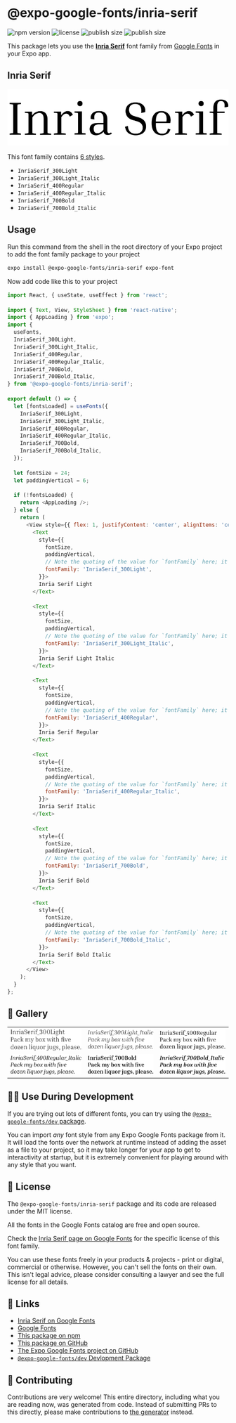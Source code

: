 # @expo-google-fonts/inria-serif

![npm version](https://flat.badgen.net/npm/v/@expo-google-fonts/inria-serif)
![license](https://flat.badgen.net/github/license/expo/google-fonts)
![publish size](https://flat.badgen.net/packagephobia/install/@expo-google-fonts/inria-serif)
![publish size](https://flat.badgen.net/packagephobia/publish/@expo-google-fonts/inria-serif)

This package lets you use the [**Inria Serif**](https://fonts.google.com/specimen/Inria+Serif) font family from [Google Fonts](https://fonts.google.com/) in your Expo app.

## Inria Serif

![Inria Serif](./font-family.png)

This font family contains [6 styles](#-gallery).

- `InriaSerif_300Light`
- `InriaSerif_300Light_Italic`
- `InriaSerif_400Regular`
- `InriaSerif_400Regular_Italic`
- `InriaSerif_700Bold`
- `InriaSerif_700Bold_Italic`

## Usage

Run this command from the shell in the root directory of your Expo project to add the font family package to your project
```sh
expo install @expo-google-fonts/inria-serif expo-font
```

Now add code like this to your project
```js
import React, { useState, useEffect } from 'react';

import { Text, View, StyleSheet } from 'react-native';
import { AppLoading } from 'expo';
import {
  useFonts,
  InriaSerif_300Light,
  InriaSerif_300Light_Italic,
  InriaSerif_400Regular,
  InriaSerif_400Regular_Italic,
  InriaSerif_700Bold,
  InriaSerif_700Bold_Italic,
} from '@expo-google-fonts/inria-serif';

export default () => {
  let [fontsLoaded] = useFonts({
    InriaSerif_300Light,
    InriaSerif_300Light_Italic,
    InriaSerif_400Regular,
    InriaSerif_400Regular_Italic,
    InriaSerif_700Bold,
    InriaSerif_700Bold_Italic,
  });

  let fontSize = 24;
  let paddingVertical = 6;

  if (!fontsLoaded) {
    return <AppLoading />;
  } else {
    return (
      <View style={{ flex: 1, justifyContent: 'center', alignItems: 'center' }}>
        <Text
          style={{
            fontSize,
            paddingVertical,
            // Note the quoting of the value for `fontFamily` here; it expects a string!
            fontFamily: 'InriaSerif_300Light',
          }}>
          Inria Serif Light
        </Text>

        <Text
          style={{
            fontSize,
            paddingVertical,
            // Note the quoting of the value for `fontFamily` here; it expects a string!
            fontFamily: 'InriaSerif_300Light_Italic',
          }}>
          Inria Serif Light Italic
        </Text>

        <Text
          style={{
            fontSize,
            paddingVertical,
            // Note the quoting of the value for `fontFamily` here; it expects a string!
            fontFamily: 'InriaSerif_400Regular',
          }}>
          Inria Serif Regular
        </Text>

        <Text
          style={{
            fontSize,
            paddingVertical,
            // Note the quoting of the value for `fontFamily` here; it expects a string!
            fontFamily: 'InriaSerif_400Regular_Italic',
          }}>
          Inria Serif Italic
        </Text>

        <Text
          style={{
            fontSize,
            paddingVertical,
            // Note the quoting of the value for `fontFamily` here; it expects a string!
            fontFamily: 'InriaSerif_700Bold',
          }}>
          Inria Serif Bold
        </Text>

        <Text
          style={{
            fontSize,
            paddingVertical,
            // Note the quoting of the value for `fontFamily` here; it expects a string!
            fontFamily: 'InriaSerif_700Bold_Italic',
          }}>
          Inria Serif Bold Italic
        </Text>
      </View>
    );
  }
};

```

## 🔡 Gallery


||||
|-|-|-|
|![InriaSerif_300Light](./InriaSerif_300Light.ttf.png)|![InriaSerif_300Light_Italic](./InriaSerif_300Light_Italic.ttf.png)|![InriaSerif_400Regular](./InriaSerif_400Regular.ttf.png)||
|![InriaSerif_400Regular_Italic](./InriaSerif_400Regular_Italic.ttf.png)|![InriaSerif_700Bold](./InriaSerif_700Bold.ttf.png)|![InriaSerif_700Bold_Italic](./InriaSerif_700Bold_Italic.ttf.png)||


## 👩‍💻 Use During Development

If you are trying out lots of different fonts, you can try using the [`@expo-google-fonts/dev` package](https://github.com/expo/google-fonts/tree/master/font-packages/dev#readme).

You can import *any* font style from any Expo Google Fonts package from it. It will load the fonts
over the network at runtime instead of adding the asset as a file to your project, so it may take longer
for your app to get to interactivity at startup, but it is extremely convenient
for playing around with any style that you want.

## 📖 License

The `@expo-google-fonts/inria-serif` package and its code are released under the MIT license.

All the fonts in the Google Fonts catalog are free and open source.

Check the [Inria Serif page on Google Fonts](https://fonts.google.com/specimen/Inria+Serif) for the specific license of this font family.

You can use these fonts freely in your products & projects - print or digital, commercial or otherwise. However, you can't sell the fonts on their own. This isn't legal advice, please consider consulting a lawyer and see the full license for all details.

## 🔗 Links

- [Inria Serif on Google Fonts](https://fonts.google.com/specimen/Inria+Serif)
- [Google Fonts](https://fonts.google.com/)
- [This package on npm](https://www.npmjs.com/package/@expo-google-fonts/inria-serif)
- [This package on GitHub](https://github.com/expo/google-fonts/tree/master/font-packages/inria-serif)
- [The Expo Google Fonts project on GitHub](https://github.com/expo/google-fonts)
- [`@expo-google-fonts/dev` Devlopment Package](https://github.com/expo/google-fonts/tree/master/font-packages/dev)

## 🤝 Contributing

Contributions are very welcome! This entire directory, including what you are reading now, was generated from code. Instead of submitting PRs to this directly, please make contributions to [the generator](https://github.com/expo/google-fonts/tree/master/packages/generator) instead.
